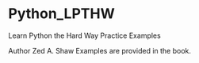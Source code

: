 # Python_LPTHW
Learn Python the Hard Way Practice Examples

Author	Zed A. Shaw
Examples are provided in the book. 
